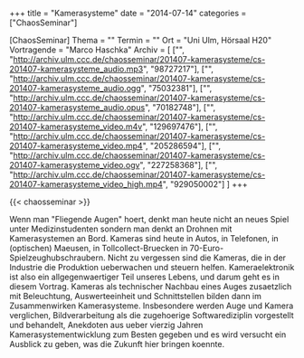 +++
title = "Kamerasysteme"
date = "2014-07-14"
categories = ["ChaosSeminar"]

[ChaosSeminar]
Thema = ""
Termin = ""
Ort = "Uni Ulm, Hörsaal H20"
Vortragende = "Marco Haschka"
Archiv = [
	["", "http://archiv.ulm.ccc.de/chaosseminar/201407-kamerasysteme/cs-201407-kamerasysteme_audio.mp3", "98727217"],
	["", "http://archiv.ulm.ccc.de/chaosseminar/201407-kamerasysteme/cs-201407-kamerasysteme_audio.ogg", "75032381"],
	["", "http://archiv.ulm.ccc.de/chaosseminar/201407-kamerasysteme/cs-201407-kamerasysteme_audio.opus", "70182748"],
	["", "http://archiv.ulm.ccc.de/chaosseminar/201407-kamerasysteme/cs-201407-kamerasysteme_video.m4v", "129697476"],
	["", "http://archiv.ulm.ccc.de/chaosseminar/201407-kamerasysteme/cs-201407-kamerasysteme_video.mp4", "205286594"],
	["", "http://archiv.ulm.ccc.de/chaosseminar/201407-kamerasysteme/cs-201407-kamerasysteme_video.ogv", "227258368"],
	["", "http://archiv.ulm.ccc.de/chaosseminar/201407-kamerasysteme/cs-201407-kamerasysteme_video_high.mp4", "929050002"]
	]
+++

{{< chaosseminar >}}

Wenn man "Fliegende Augen" hoert, denkt man heute nicht an
neues Spiel unter Medizinstudenten sondern man denkt an Drohnen mit Kamerasystemen an Bord. Kameras sind heute in Autos, in
Telefonen, in (optischen) Maeusen, in Tollcollect-Bruecken in
70-Euro-Spielzeughubschraubern. Nicht zu vergessen sind die
Kameras, die in der Industrie die Produktion ueberwachen und
steuern helfen. Kameraelektronik ist also ein allgegenwaertiger
Teil unseres Lebens, und darum geht es in diesem Vortrag.
Kameras als technischer Nachbau eines Auges zusaetzlich mit
Beleuchtung, Auswerteeinheit und Schnittstellen bilden dann im
Zusammenwirken Kamerasysteme. Insbesondere werden Auge und
Kamera verglichen, Bildverarbeitung als die zugehoerige
Softwarediziplin vorgestellt und behandelt, Anekdoten aus ueber
vierzig Jahren Kamerasystementwicklung zum Besten gegeben und es wird versucht ein Ausblick zu geben, was die Zukunft hier
bringen koennte.
